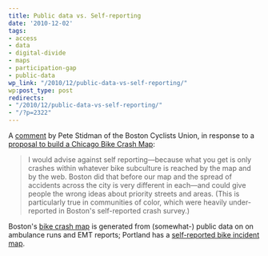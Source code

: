 ```yaml
---
title: Public data vs. Self-reporting
date: '2010-12-02'
tags:
- access
- data
- digital-divide
- maps
- participation-gap
- public-data
wp_link: "/2010/12/public-data-vs-self-reporting/"
wp:post_type: post
redirects:
- "/2010/12/public-data-vs-self-reporting/"
- "/?p=2322"
---
```


A [comment](http://www.stevevance.net/planning/i-want-to-make-a-crash-reporting-tool/#comment-106046851) by Pete Stidman of the Boston Cyclists Union, in response to a [proposal to build a Chicago Bike Crash Map](http://www.stevevance.net/planning/i-want-to-make-a-crash-reporting-tool/):

> I would advise against self reporting—because what you get is only crashes within whatever bike subculture is reached by the map and by the web. Boston did that before our map and the spread of accidents across the city is very different in each—and could give people the wrong ideas about priority streets and areas. (This is particularly true in communities of color, which were heavily under-reported in Boston's self-reported crash survey.)

Boston's [bike crash map](http://bostoncyclistsunion.org/resources/crash-map/) is generated from (somewhat-) public data on on ambulance runs and EMT reports; Portland has a [self-reported bike incident map](http://bikeportland.org/closecall/home.php).
